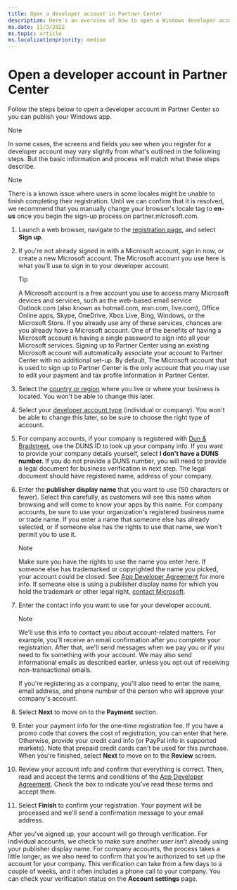 ```yaml
---
title: Open a developer account in Partner Center
description: Here's an overview of how to open a Windows developer account for Microsoft Store and other Microsoft programs in Partner Center.
ms.date: 11/3/2022
ms.topic: article
ms.localizationpriority: medium
---
```


# Open a developer account in Partner Center

Follow the steps below to open a developer account in Partner Center so you can publish your Windows app.

> [!NOTE]
> In some cases, the screens and fields you see when you register for a developer account may vary slightly from what's outlined in the following steps. But the basic information and process will match what these steps describe.

> [!NOTE]
> There is a known issue where users in some locales might be unable to finish completing their registration. Until we can confirm that it is resolved, we recommend that you manually change your browser's locale tag to **en-us** once you begin the sign-up process on partner.microsoft.com.

1. Launch a web browser, navigate to the [registration page](https://developer.microsoft.com/en-us/microsoft-store/register/), and select **Sign up**.
2. If you're not already signed in with a Microsoft account, sign in now, or create a new Microsoft account. The Microsoft account you use here is what you'll use to sign in to your developer account.

    > [!TIP]
    > A Microsoft account is a free account you use to access many Microsoft devices and services, such as the web-based email service Outlook.com (also known as hotmail.com, msn.com, live.com), Office Online apps, Skype, OneDrive, Xbox Live, Bing, Windows, or the Microsoft Store. If you already use any of these services, chances are you already have a Microsoft account. One of the benefits of having a Microsoft account is having a single password to sign into all your Microsoft services.
    > Signing up to Partner Center using an existing Microsoft account will automatically associate your account to Partner Center with no additional set-up.
    > By default, The Microsoft account that is used to sign up to Partner Center is the only account that you may use to edit your payment and tax profile information in Partner Center.

3. Select the [country or region](account-types-locations-and-fees.md#developer-account-and-app-submission-markets) where you live or where your business is located. You won't be able to change this later.
1. Select your [developer account type](account-types-locations-and-fees.md) (individual or company). You won't be able to change this later, so be sure to choose the right type of account.
1. For company accounts, if your company is registered with [Dun & Bradstreet](https://partner.microsoft.com/marketing/usisvshowcase/dunandbrad), use the DUNS ID to look up your company info. If you want to provide your company details yourself, select **I don't have a DUNS number.** If you do not provide a DUNS number, you will need to provide a legal document for business verification in next step. The legal document should have registered name, address of your company.
5. Enter the **publisher display name** that you want to use (50 characters or fewer). Select this carefully, as customers will see this name when browsing and will come to know your apps by this name. For company accounts, be sure to use your organization's registered business name or trade name. If you enter a name that someone else has already selected, or if someone else has the rights to use that name, we won't permit you to use it.

    > [!NOTE]
    > Make sure you have the rights to use the name you enter here. If someone else has trademarked or copyrighted the name you picked, your account could be closed. See [App Developer Agreement](/legal/windows/agreements/app-developer-agreement) for more info. If someone else is using a publisher display name for which you hold the trademark or other legal right, [contact Microsoft](https://www.microsoft.com/info/cpyrtInfrg.html).

6. Enter the contact info you want to use for your developer account.

    > [!NOTE]
    > We'll use this info to contact you about account-related matters. For example, you'll receive an email confirmation after you complete your registration. After that, we'll send messages when we pay you or if you need to fix something with your account. We may also send informational emails as described earlier, unless you opt out of receiving non-transactional emails.

    If you're registering as a company, you'll also need to enter the name, email address, and phone number of the person who will approve your company's account.

7. Select **Next** to move on to the **Payment** section.

8. Enter your payment info for the one-time registration fee. If you have a promo code that covers the cost of registration, you can enter that here. Otherwise, provide your credit card info (or PayPal info in supported markets). Note that prepaid credit cards can't be used for this purchase. When you're finished, select **Next** to move on to the **Review** screen.

9. Review your account info and confirm that everything is correct. Then, read and accept the terms and conditions of the [App Developer Agreement](/legal/windows/agreements/app-developer-agreement). Check the box to indicate you've read these terms and accept them.

10. Select **Finish** to confirm your registration. Your payment will be processed and we'll send a confirmation message to your email address.

After you've signed up, your account will go through verification. For individual accounts, we check to make sure another user isn't already using your publisher display name. For company accounts, the process takes a little longer, as we also need to confirm that you’re authorized to set up the account for your company. This verification can take from a few days to a couple of weeks, and it often includes a phone call to your company. You can check your verification status on the **Account settings** page.
